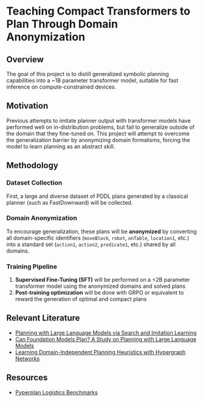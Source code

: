 # Teaching Compact Transformers to Plan Through Domain Anonymization

## Overview

The goal of this project is to distill generalized symbolic planning capabilities into a ~1B parameter transformer model, suitable for fast inference on compute-constrained devices.

## Motivation

Previous attempts to imitate planner output with transformer models have performed well on in-distribution problems, but fail to generalize outside of the domain that they fine-tuned on. This project will attempt to overcome the generalization barrier by anonymizing domain formalisms, forcing the model to learn planning as an abstract skill.

## Methodology

### Dataset Collection
First, a large and diverse dataset of PDDL plans generated by a classical planner (such as FastDownward) will be collected. 

### Domain Anonymization
To encourage generalization, these plans will be **anonymized** by converting all domain-specific identifiers (`moveBlock`, `robot`, `onTable`, `location1`, etc.) into a standard set (`action1`, `action2`, `predicate1`, etc.) shared by all domains.

### Training Pipeline
1. **Supervised Fine-Tuning (SFT)** will be performed on a <2B parameter transformer model using the anonymized domains and solved plans
2. **Post-training optimization** will be done with GRPO or equivalent to reward the generation of optimal and compact plans

## Relevant Literature

- [Planning with Large Language Models via Search and Imitation Learning](https://arxiv.org/html/2404.03683v1)
- [Can Foundation Models Plan? A Study on Planning with Large Language Models](https://arxiv.org/html/2303.00438v3)
- [Learning Domain-Independent Planning Heuristics with Hypergraph Networks](https://arxiv.org/pdf/2212.08681)

## Resources

- [Pyperplan Logistics Benchmarks](https://github.com/aibasel/pyperplan/tree/main/benchmarks/logistics)
